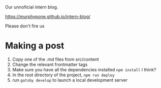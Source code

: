 Our unnoficial intern blog.

https://murphypone.github.io/intern-blog/

Please don't fire us

# Making a post
1. Copy one of the .md files from src/content
2. Change the relevant frontmatter tags
3. Make sure you have all the dependencies installed `npm install` I think?
4. In the root directory of the project, `npm run deploy`
5. run `gatsby develop` to launch a local development server
